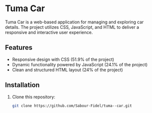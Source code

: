 # Tuma Car

Tuma Car is a web-based application for managing and exploring car details. The project utilizes CSS, JavaScript, and HTML to deliver a responsive and interactive user experience.

## Features

- Responsive design with CSS (51.9% of the project)
- Dynamic functionality powered by JavaScript (24.1% of the project)
- Clean and structured HTML layout (24% of the project)

## Installation

1. Clone this repository:
   ```bash
   git clone https://github.com/Sabour-Fidel/tuma--car.git
